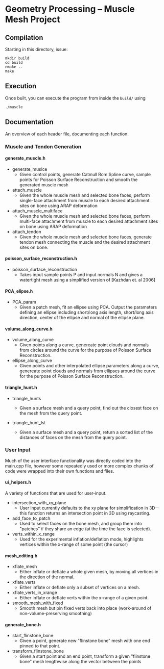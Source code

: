 # Geometry Processing – Muscle Mesh Project

## Compilation

Starting in this directory, issue:

    mkdir build
    cd build
    cmake ..
    make 

## Execution

Once built, you can execute the program from inside the `build/` using 

    ./muscle
    
## Documentation

An overview of each header file, documenting each function.

### Muscle and Tendon Generation

#### generate_muscle.h
- generate_muslce
    - Given control points, generate Catmull Rom Spline curve, sample points for Poisson Surface Reconstruction and smooth the generated muscle mesh
- attach_muscle
    - Given the whole muscle mesh and selected bone faces, perform single-face attachment from muscle to each desired attachment sites on bone using ARAP deformation
- attach_muscle_multiface
    - Given the whole muscle mesh and selected bone faces, perform multi-face attachment from muscle to each desired attachment sites on bone using ARAP deformation
- attach_tendon
    - Given the whole muscle mesh and selected bone faces, generate tendon mesh connecting the muscle and the desired attachment sites on bone.
    
#### poisson_surface_reconstruction.h
- poisson_surface_reconstruction
    - Takes input sample points P and input normals N and gives a watertight mesh using a simplified version of [Kazhdan et. al 2006]

#### PCA_elipse.h
- PCA_param
    - Given a patch mesh, fit an ellipse using PCA. Output the parameters defining an ellipse including short/long axis length, short/long axis direction, center of the ellipse and normal of the ellipse plane.

#### volume_along_curve.h
- volume_along_curve
    - Given points along a curve, genereate point clouds and normals from circles around the curve for the purpose of Poisson Surface Reconstruction.
- ellipse_along_curve
    - Given points and other interpolated ellipse parameters along a curve, genereate point clouds and normals from ellipses around the curve for the purpose of Poisson Surface Reconstruction.

#### triangle_hunt.h
- triangle_hunts
    - Given a surface mesh and a query point, find out the closest face on the mesh from the query point.

- triangle_hunt_lst
    - Given a surface mesh and a query point, return a sorted list of the distances of faces on the mesh from the query point.

### User Input

Much of the user interface functionality was directly coded into the main.cpp file, however some repeatedly used or more complex chunks of code were wrapped into their own functions and files.

#### ui_helpers.h
A variety of functions that are used for user-input.

- intersection_with_xy_plane
    - User input currently defaults to the xy plane for simplification in 3D-- this function returns an intersection point in 3D using raycasting.
- add_face_to_patch
    - Used to select faces on the bone mesh, and group them into "patches" if they share an edge (at the time the face is selected).
- verts_within_x_range
    - Used for the experimental inflation/deflation mode, highlights vertices within the x-range of some point (the cursor)

#### mesh_editing.h
- xflate_mesh
    - Either inflate or deflate a whole given mesh, by moving all vertices in the direction of the normal.
- xflate_verts
    - Either inflate or deflate only a subset of vertices on a mesh.
- xflate_verts_in_xrange
    - Either inflate or deflate verts within the x-range of a given point.
- smooth_mesh_with_fixed
    - Smooth mesh but pin fixed verts back into place (work-around of non-volume-preserving smoothing)

#### generate_bone.h
- start_flinstone_bone
    - Given a point, generate new "flinstone bone" mesh with one end pinned to that point.
- transform_flinstone_bone
    - Given a start point and an end point, transform a given "flinstone bone" mesh lengthwise along the vector between the points
